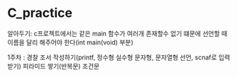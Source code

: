 # C_practice
알아두기: c프로젝트에서는 같은 main 함수가 여러개 존재할수 없기 떄문에 선언할 때 이름을 달리 해주어야 한다(int main(void) 부분)


1주차 : 
경찰 조서 작성하기(printf, 정수형 실수형 문자형, 문자열형 선언, scnaf로 입력받기)
피라미드 쌓기(반복문)
조건문
